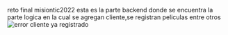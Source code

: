 reto final misiontic2022
esta es la parte backend donde se encuentra la parte logica en la cual se agregan cliente,se registran peliculas entre otros
![error cliente ya registrado](https://github.com/nelsonsegura/reto_final-ciclo4-backend-misiontic2022/assets/113456501/8c771b4b-93b4-40b6-bd5f-dfa482294b1f)
